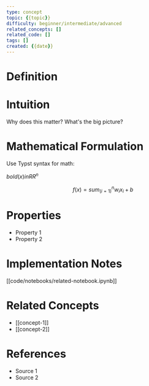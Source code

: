 ```yaml
---
type: concept
topic: {{topic}}
difficulty: beginner/intermediate/advanced
related_concepts: []
related_code: []
tags: []
created: {{date}}
---
```

# Definition

# Intuition
Why does this matter? What's the big picture?

# Mathematical Formulation
Use Typst syntax for math:

$bold(x) in RR^n$

$$
f(x) = sum_(i=1)^n w_i x_i + b
$$

# Properties
- Property 1
- Property 2

# Implementation Notes
[[code/notebooks/related-notebook.ipynb]]

# Related Concepts
- [[concept-1]]
- [[concept-2]]

# References
- Source 1
- Source 2

